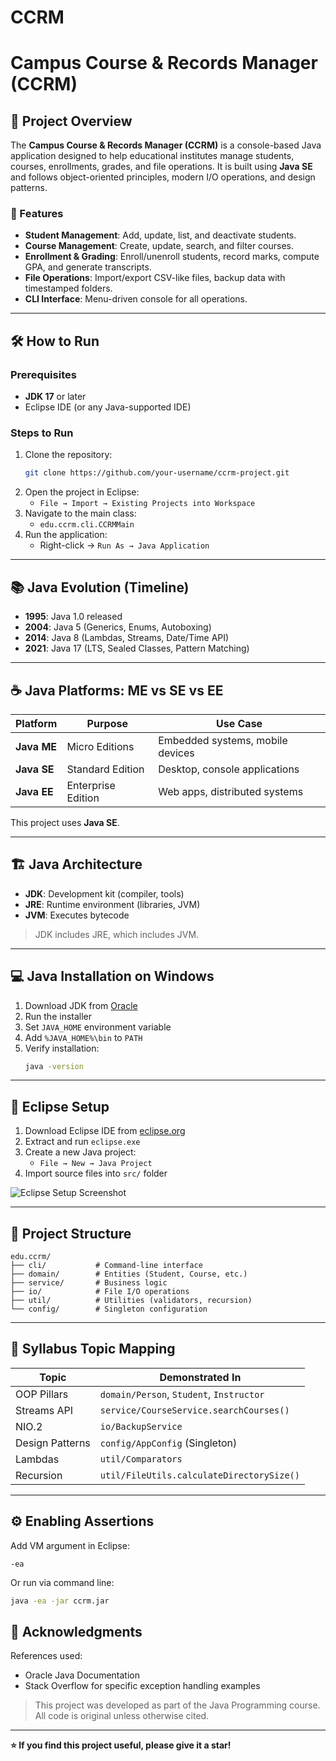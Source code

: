 # CCRM
# Campus Course & Records Manager (CCRM)

## 📘 Project Overview

The **Campus Course & Records Manager (CCRM)** is a console-based Java application designed to help educational institutes manage students, courses, enrollments, grades, and file operations. It is built using **Java SE** and follows object-oriented principles, modern I/O operations, and design patterns.

### 🚀 Features

- **Student Management**: Add, update, list, and deactivate students.
- **Course Management**: Create, update, search, and filter courses.
- **Enrollment & Grading**: Enroll/unenroll students, record marks, compute GPA, and generate transcripts.
- **File Operations**: Import/export CSV-like files, backup data with timestamped folders.
- **CLI Interface**: Menu-driven console for all operations.

---

## 🛠️ How to Run

### Prerequisites
- **JDK 17** or later
- Eclipse IDE (or any Java-supported IDE)

### Steps to Run
1. Clone the repository:
   ```bash
   git clone https://github.com/your-username/ccrm-project.git
   ```
2. Open the project in Eclipse:
   - `File → Import → Existing Projects into Workspace`
3. Navigate to the main class:
   - `edu.ccrm.cli.CCRMMain`
4. Run the application:
   - Right-click → `Run As → Java Application`

---

## 📚 Java Evolution (Timeline)

- **1995**: Java 1.0 released
- **2004**: Java 5 (Generics, Enums, Autoboxing)
- **2014**: Java 8 (Lambdas, Streams, Date/Time API)
- **2021**: Java 17 (LTS, Sealed Classes, Pattern Matching)

---

## ☕ Java Platforms: ME vs SE vs EE

| Platform | Purpose | Use Case |
|----------|---------|----------|
| **Java ME** | Micro Editions | Embedded systems, mobile devices |
| **Java SE** | Standard Edition | Desktop, console applications |
| **Java EE** | Enterprise Edition | Web apps, distributed systems |

This project uses **Java SE**.

---

## 🏗️ Java Architecture

- **JDK**: Development kit (compiler, tools)
- **JRE**: Runtime environment (libraries, JVM)
- **JVM**: Executes bytecode

> JDK includes JRE, which includes JVM.

---

## 💻 Java Installation on Windows

1. Download JDK from [Oracle](https://www.oracle.com/java/technologies/javase-downloads.html)
2. Run the installer
3. Set `JAVA_HOME` environment variable
4. Add `%JAVA_HOME%\bin` to `PATH`
5. Verify installation:
   ```bash
   java -version
   ```

---

## 🔧 Eclipse Setup

1. Download Eclipse IDE from [eclipse.org](https://www.eclipse.org/downloads/)
2. Extract and run `eclipse.exe`
3. Create a new Java project:
   - `File → New → Java Project`
4. Import source files into `src/` folder

![Eclipse Setup Screenshot](./screenshots/eclipse-setup.png)

---

## 📁 Project Structure

```
edu.ccrm/
├── cli/           # Command-line interface
├── domain/        # Entities (Student, Course, etc.)
├── service/       # Business logic
├── io/            # File I/O operations
├── util/          # Utilities (validators, recursion)
└── config/        # Singleton configuration
```

---

## 🧪 Syllabus Topic Mapping

| Topic | Demonstrated In |
|-------|-----------------|
| OOP Pillars | `domain/Person`, `Student`, `Instructor` |
| Streams API | `service/CourseService.searchCourses()` |
| NIO.2 | `io/BackupService` |
| Design Patterns | `config/AppConfig` (Singleton) |
| Lambdas | `util/Comparators` |
| Recursion | `util/FileUtils.calculateDirectorySize()` |

---

## ⚙️ Enabling Assertions

Add VM argument in Eclipse:
```
-ea
```
Or run via command line:
```bash
java -ea -jar ccrm.jar
```




## 🙏 Acknowledgments

References used:
- Oracle Java Documentation
- Stack Overflow for specific exception handling examples

> This project was developed as part of the Java Programming course. All code is original unless otherwise cited.



---

**⭐ If you find this project useful, please give it a star!**
